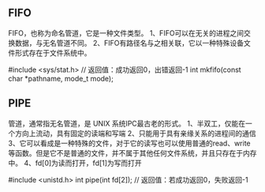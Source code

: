 ## FIFO
FIFO，也称为命名管道，它是一种文件类型。
1、FIFO可以在无关的进程之间交换数据，与无名管道不同。
2、FIFO有路径名与之相关联，它以一种特殊设备文件形式存在于文件系统中。

#include <sys/stat.h>
// 返回值：成功返回0，出错返回-1
int mkfifo(const char *pathname, mode_t mode);

## PIPE
管道，通常指无名管道，是 UNIX 系统IPC最古老的形式。
1、半双工，仅能在一个方向上流动，具有固定的读端和写端
2、只能用于具有亲缘关系的进程间的通信
3、它可以看成是一种特殊的文件，对于它的读写也可以使用普通的read、write 等函数。但是它不是普通的文件，并不属于其他任何文件系统，并且只存在于内存中。
4、fd[0]为读而打开，fd[1]为写而打开

#include <unistd.h>
int pipe(int fd[2]);    // 返回值：若成功返回0，失败返回-1